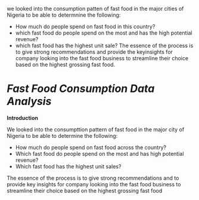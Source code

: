 we looked into the consumption patten of fast food in the major cities of Nigeria to be able to determnine the following:
- How much do people spend on fast food in this country?
- which fast food do people spend on the most and has the high potential revenue?
- which fast food has the highest unit sale?
  The essence of the process is to give strong recommendations and provide the keyinsights for company looking into the fast food business to streamline their choice based on the highest grossing fast food.
# *Fast Food Consumption Data Analysis*

**Introduction**

We looked into the consumpttion pattern of fast food in the major city of Nigeria to be able to determine the following:

*   How much do people spend on fast food across the country?
*   Which fast food do people spend on the most and has high potential revenue?
*   Which fast food has the highest unit sales?

The essence of the process is to give strong recommendations and to provide key insights for company looking into the fast food business to streamline their choice based on the highest grossing fast food
